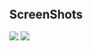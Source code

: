 ## ScreenShots

<img src="https://raw.githubusercontent.com/TanmayDaga/AndroidCourseZainFarhan/main/Photos%20for%20different%20Apps/Github%20Repo%20Search/Screenshot%202021-12-03%20at%208.47.05%20AM.png"/>
<img src="https://raw.githubusercontent.com/TanmayDaga/AndroidCourseZainFarhan/main/Photos%20for%20different%20Apps/Github%20Repo%20Search/Screenshot%202021-12-03%20at%208.49.21%20AM.png">